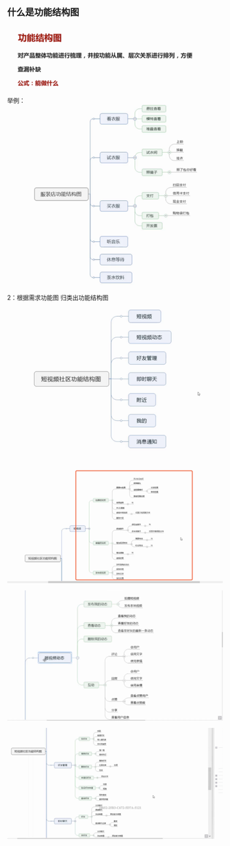 
## 什么是功能结构图


![](assets/markdown-img-paste-20190408212409746.png)


举例：
![](assets/markdown-img-paste-20190408212318360.png)


2：根据需求功能图 归类出功能结构图

![](assets/markdown-img-paste-20190408212657420.png)


![](assets/markdown-img-paste-2019040822191592.png)


![](assets/markdown-img-paste-20190408223234897.png)



![](assets/markdown-img-paste-20190408223339816.png)
